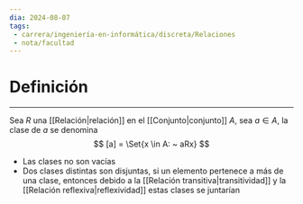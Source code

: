```yaml
---
dia: 2024-08-07
tags: 
 - carrera/ingeniería-en-informática/discreta/Relaciones
 - nota/facultad
---
```

# Definición
---
Sea $R$ una [[Relación|relación]] en el [[Conjunto|conjunto]] $A$, sea $a \in A$, la clase de $a$ se denomina $$ [a] = \Set{x \in A: ~ aRx} $$
* Las clases no son vacías
* Dos clases distintas son disjuntas, si un elemento pertenece a más de una clase, entonces debido a la [[Relación transitiva|transitividad]] y la [[Relación reflexiva|reflexividad]] estas clases se juntarían